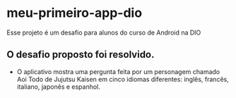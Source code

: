 # meu-primeiro-app-dio
Esse projeto é um desafio para alunos do curso de Android na DIO

## O desafio proposto foi resolvido.
- O aplicativo mostra uma pergunta feita por um personagem chamado Aoi Todo de Jujutsu Kaisen em cinco idiomas diferentes: inglês, francês, italiano, japonês e espanhol.
